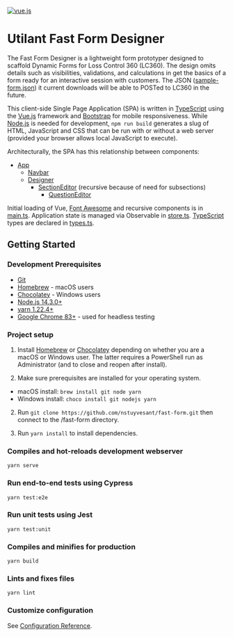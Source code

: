 [![vue.js][vue.js]][vue.js-url]

# Utilant Fast Form Designer

The Fast Form Designer is a lightweight form prototyper designed to scaffold
Dynamic Forms for Loss Control 360 (LC360). The design omits details such as
visibilities, validations, and calculations in get the basics of a form
ready for an interactive session with customers. The JSON ([sample-form.json](/public/sample-form.json)) it current downloads will be able to POSTed to LC360 in the future.

This client-side Single Page Application (SPA) is written in [TypeScript](https://www.typescriptlang.org) using the [Vue.js](https://vuejs.org/) framework and [Bootstrap](https://getbootstrap.com) for mobile responsiveness. While [Node.js](https://nodejs.org/en/) is
needed for development, `npm run build` generates a slug of HTML, JavaScript and CSS that can
be run with or without a web server (provided your browser allows local JavaScript to execute).

Architecturally, the SPA has this relationship between components:
- [App](/src/App.vue)
  - [Navbar](/src/components/Navbar.vue)
  - [Designer](/src/components/Designer.vue)
    - [SectionEditor](/src/components/SectionEditor.vue) (recursive because of need for subsections)
      - [QuestionEditor](/src/components/QuestionEditor.vue)

Initial loading of Vue, [Font Awesome](https://fontawesome.com) and recursive components is in [main.ts](/src/main.ts). Application state is managed via Observable in [store.ts](/src/store.ts). [TypeScript](https://www.typescriptlang.org) types are declared in [types.ts](/src/types.ts).

## Getting Started

### Development Prerequisites

- [Git](https://git-scm.com/)
- [Homebrew](https://brew.sh) - macOS users
- [Chocolatey](https://chocolatey.org) - Windows users
- [Node.js 14.3.0+](nodejs.org)
- [yarn 1.22.4+](https://classic.yarnpkg.com/en/)
- [Google Chrome 83+](https://www.google.com/chrome) - used for headless testing

### Project setup

1. Install [Homebrew](https://brew.sh) or [Chocolatey](https://chocolatey.org) depending on whether you are a macOS or Windows user. The latter requires a PowerShell run as Administrator (and to close and reopen after install).

2. Make sure prerequisites are installed for your operating system.
  - macOS install: `brew install git node yarn`
  - Windows install: `choco install git nodejs yarn`

2. Run `git clone https://github.com/nstuyvesant/fast-form.git` then connect to the /fast-form directory.

3. Run `yarn install` to install dependencies.

### Compiles and hot-reloads development webserver
```
yarn serve
```

### Run end-to-end tests using Cypress
```
yarn test:e2e
```

### Run unit tests using Jest
```
yarn test:unit
```

### Compiles and minifies for production
```
yarn build
```

### Lints and fixes files
```
yarn lint
```

### Customize configuration
See [Configuration Reference](https://cli.vuejs.org/config/).

[vue.js]: https://img.shields.io/badge/vue.js-2.6.11-green.svg
[vue.js-url]: https://vuejs.org/